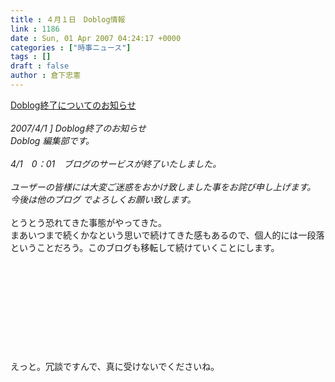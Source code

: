 ```yaml
---
title : ４月１日　Doblog情報
link : 1186
date : Sun, 01 Apr 2007 04:24:17 +0000
categories : ["時事ニュース"]
tags : []
draft : false
author : 倉下忠憲
---
```


<A HREF="http://www.doblog.com/notice_list.html" TARGET="_blank">Doblog終了についてのお知らせ</A><BR><BR><I> 2007/4/1 ] Doblog終了のお知らせ<BR>Doblog 編集部です。<BR><BR>4/1　0：01　ブログのサービスが終了いたしました。<BR><BR>ユーザーの皆様には大変ご迷惑をおかけ致しました事をお詫び申し上げます。<BR>今後は他のブログ でよろしくお願い致します。</I> <BR><BR>とうとう恐れてきた事態がやってきた。<BR>まあいつまで続くかなという思いで続けてきた感もあるので、個人的には一段落ということだろう。このブログも移転して続けていくことにします。<BR><BR><BR><BR><BR><BR><BR><BR><BR><BR><BR>えっと。冗談ですんで、真に受けないでくださいね。<br><br>
